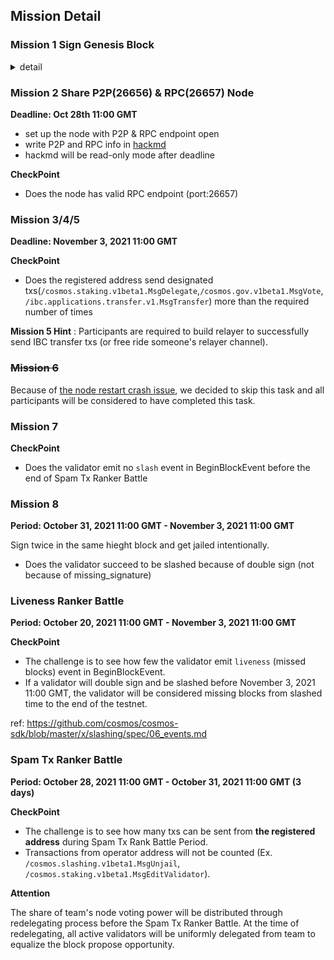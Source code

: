 ## Mission Detail


### Mission 1 Sign Genesis Block

<details>
<summary>detail</summary>

0. upgrade node version

**IMPORTANT**

All participants are required to upgrade their node to `neuron-1.1` before genesis launch.

ref: https://github.com/cosmos-gaminghub/nibiru/releases/tag/neuron-1.1

```sh
cd nibiru
git fetch --all --tags
git checkout -b neuron-1.1 tags/neuron-1.1
make install
```

Check version with the command:
```sh
nibirud version
neuron-1.1
```

1. get genesis.json
```sh
curl -o $HOME/.nibiru/config/genesis.json https://raw.githubusercontent.com/cosmos-gaminghub/testnets/master/neuron-1/genesis.json
```

2. check genesis.json is correct

```sh
shasum -a 256 .nibiru/config/genesis.json
cdd706fe8060bba8c2aa8443c0314cb8f4d719bcb691a325bb989a06c682ccb1  .nibiru/config/genesis.json
```

3. check your validator state is initial

correct ex:
```sh
cat .nibiru/data/priv_validator_state.json
{
  "height": "0",
  "round": 0,
  "step": 0
}
```

If you have already started, then should reset the state with the command `nibirud unsafe-reset-all`. The command delete all blockchain data but keep genesis.json and node configs.

4. add seed node info

```
vim $HOME/.nibiru/config/config.toml
```

```
seeds = "ac175b66221b555751b3a5fb2e6a8844ba01228d@167.179.104.210:26656"
```

You can also use Neuron Incentive Testnet Community Seed Node in [hackmd](https://hackmd.io/y_JUOikHTvudW90oGySdWw)

4.1 Edit the app.toml file to prevent spamming. It rejects incoming transactions with less than the minimum gas prices.
```
sed -i 's/minimum-gas-prices = ""/minimum-gas-prices = "0.0001ugame"/g' ~/.nibiru/config/app.toml
```

5. start
```
nibirud start
```


6. check sign status
```
curl  -s localhost:26657/dump_consensus_state | jq '.result.round_state.votes[0]'
```

That command shows all the info about validator sign status.

You can find your validator pubkey in `priv_validator_state.json`. If you've already signed, you can find your pubkey in the sign status.

**CheckPoint**
- Does the validator commit genesis block (http://167.179.104.210:26657/commit?height=1) after the successful launch

**Attention**

The team has prepared four validator nodes in advance to prevent the launch delay due to lack of voting power. These validators will be online and signed at Oct 20th 11:30 GMT. Therefore, please note that you must be online between Oct 20th 11:00 and 11:30 GMT in order to clear Mission 1.

</details>


### Mission 2 Share P2P(26656) & RPC(26657) Node
**Deadline: Oct 28th 11:00 GMT**
- set up the node with P2P & RPC endpoint open
- write P2P and RPC info in [hackmd](https://hackmd.io/y_JUOikHTvudW90oGySdWw)
- hackmd will be read-only mode after deadline

**CheckPoint**
- Does the node has valid RPC endpoint (port:26657)

### Mission 3/4/5
**Deadline: November 3, 2021 11:00 GMT**

**CheckPoint**
- Does the registered address send designated txs(`/cosmos.staking.v1beta1.MsgDelegate`,`/cosmos.gov.v1beta1.MsgVote`,`/ibc.applications.transfer.v1.MsgTransfer`) more than the required number of times

**Mission 5 Hint** : Participants are required to build relayer to successfully send IBC transfer txs (or free ride someone's relayer channel).

### ~~Mission 6~~
Because of [the node restart crash issue](https://github.com/cosmos-gaminghub/testnets/issues/371), we decided to skip this task and all participants will be considered to have completed this task.

### Mission 7
**CheckPoint**
- Does the validator emit no `slash` event in BeginBlockEvent before the end of Spam Tx Ranker Battle

### Mission 8

**Period: October 31, 2021 11:00 GMT - November 3, 2021 11:00 GMT**

Sign twice in the same hieght block and get jailed intentionally.

- Does the validator succeed to be slashed because of double sign (not because of missing_signature)

### Liveness Ranker Battle

**Period: October 20, 2021 11:00 GMT - November 3, 2021 11:00 GMT**

**CheckPoint**
- The challenge is to see how few the validator emit `liveness` (missed blocks) event in BeginBlockEvent.
- If a validator will double sign and be slashed before November 3, 2021 11:00 GMT, the validator will be considered missing blocks from slashed time to the end of the testnet.

ref: https://github.com/cosmos/cosmos-sdk/blob/master/x/slashing/spec/06_events.md

### Spam Tx Ranker Battle

**Period: October 28, 2021 11:00 GMT - October 31, 2021 11:00 GMT (3 days)**

**CheckPoint**
- The challenge is to see how many txs can be sent from **the registered address** during Spam Tx Rank Battle Period.
- Transactions from operator address will not be counted (Ex. `/cosmos.slashing.v1beta1.MsgUnjail`, `/cosmos.staking.v1beta1.MsgEditValidator`).

**Attention**

The share of team's node voting power will be distributed through redelegating process before the Spam Tx Ranker Battle. At the time of redelegating, all active validators will be uniformly delegated from team to equalize the block propose opportunity.
